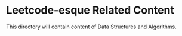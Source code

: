 # Leetcode-esque Related Content

This directory will contain content of Data Structures and Algorithms.

